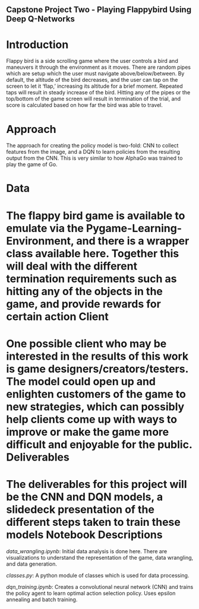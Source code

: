 ## Capstone Project Two - Playing Flappybird Using Deep Q-Networks

Introduction
======
Flappy bird is a side scrolling game where the user controls a bird and maneuvers it through the environment as it moves.  There are random pipes which are setup which the user must navigate above/below/between.  By default, the altitude of the bird decreases, and the user can tap on the screen to let it ‘flap,’ increasing its altitude for a brief moment.  Repeated taps will result in steady increase of the bird.  Hitting any of the pipes or the top/bottom of the game screen will result in termination of the trial, and score is calculated based on how far the bird was able to travel.

Approach
======
The approach for creating the policy model is two-fold: CNN to collect features from the image, and a DQN to learn policies from the resulting output from the CNN.
This is very similar to how AlphaGo was trained to play the game of Go.  

Data
=====
The flappy bird game is available to emulate via the Pygame-Learning-Environment, and there is a wrapper class available here. Together this will deal with the different termination requirements such as hitting any of the objects in the game, and provide rewards for certain action
Client
======
One possible client who may be interested in the results of this work is game designers/creators/testers.  The model could open up and enlighten customers of the game to new strategies, which can possibly help clients come up with ways to improve or make the game more difficult and enjoyable for the public.
Deliverables
======
The deliverables for this project will be the CNN and DQN models, a slidedeck presentation of the different steps taken to train these models
Notebook Descriptions
======
*data_wrangling.ipynb*: Initial data analysis is done here. There are visualizations to understand the representation of the game, data wrangling, and data generation.

*classes.py*: A python module of classes which is used for data processing.

*dqn_training.ipynb*: Creates a convolutional neural network (CNN) and trains the policy agent to learn optimal action selection policy.  Uses epsilon annealing and batch training.

